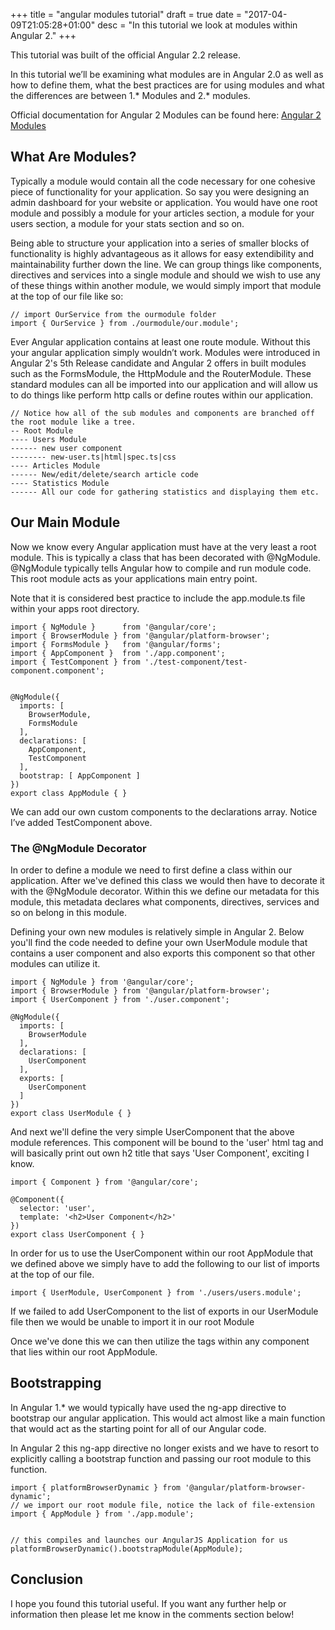 +++
title = "angular modules tutorial"
draft = true
date = "2017-04-09T21:05:28+01:00"
desc = "In this tutorial we look at modules within Angular 2."
+++

<div class="note">This tutorial was built of the official Angular 2.2 release. </div>

In this tutorial we’ll be examining what modules are in Angular 2.0 as well as how to define them, what the best practices are for using modules and what the differences are between 1.* Modules and 2.* modules.

<div class="note">Official documentation for Angular 2 Modules can be found here: <a href="https://angular.io/docs/ts/latest/guide/ngmodule.html">Angular 2 Modules</a></div>

## What Are Modules?

Typically a module would contain all the code necessary for one cohesive piece of functionality for your application. So say you were designing an admin dashboard for your website or application. You would have one root module and possibly a module for your articles section, a module for your users section, a module for your stats section and so on. 

Being able to structure your application into a series of smaller blocks of functionality is highly advantageous as it allows for easy extendibility and maintainability further down the line. We can group things like components, directives and services into a single module and should we wish to use any of these things within another module, we would simply import that module at the top of our file like so:

~~~
// import OurService from the ourmodule folder
import { OurService } from ./ourmodule/our.module';
~~~

Ever Angular application contains at least one route module. Without this your angular application simply wouldn’t work. Modules were introduced in Angular 2's 5th Release candidate and Angular 2 offers in built modules such as the FormsModule, the HttpModule and the RouterModule. These standard modules can all be imported into our application and will allow us to do things like perform http calls or define routes within our application.

~~~
// Notice how all of the sub modules and components are branched off the root module like a tree.
-- Root Module
---- Users Module
------ new user component
-------- new-user.ts|html|spec.ts|css
---- Articles Module
------ New/edit/delete/search article code
---- Statistics Module
------ All our code for gathering statistics and displaying them etc. 
~~~  


## Our Main Module


Now we know every Angular application must have at the very least a root module. This is typically a class that has been decorated with @NgModule. @NgModule typically tells Angular how to compile and run module code. This root module acts as your applications main entry point.


<div class="note">Note that it is considered best practice to include the app.module.ts file within your apps root directory.</div>


~~~
import { NgModule }      from '@angular/core';
import { BrowserModule } from '@angular/platform-browser';
import { FormsModule }   from '@angular/forms';
import { AppComponent }  from './app.component';
import { TestComponent } from './test-component/test-component.component';


@NgModule({
  imports: [
    BrowserModule,
    FormsModule
  ],
  declarations: [
    AppComponent,
    TestComponent
  ],
  bootstrap: [ AppComponent ]
})
export class AppModule { }
~~~


<div class="note">We can add our own custom components to the declarations array. Notice I’ve added TestComponent above. </div>

### The @NgModule Decorator

In order to define a module we need to first define a class within our application. After we've defined this class we would then have to decorate it with the @NgModule decorator. Within this we define our metadata for this module, this metadata declares what components, directives, services and so on belong in this module.

Defining your own new modules is relatively simple in Angular 2. Below you'll find the code needed to define your own UserModule module that contains a user component and also exports this component so that other modules can utilize it.

~~~
import { NgModule } from '@angular/core';
import { BrowserModule } from '@angular/platform-browser';
import { UserComponent } from './user.component';

@NgModule({
  imports: [
    BrowserModule
  ],
  declarations: [
    UserComponent
  ],
  exports: [
    UserComponent
  ]
})
export class UserModule { }
~~~

And next we'll define the very simple UserComponent that the above module references. This component will be bound to the 'user' html tag and will basically print out own h2 title that says 'User Component', exciting I know.

~~~
import { Component } from '@angular/core';

@Component({
  selector: 'user',
  template: '<h2>User Component</h2>'
})
export class UserComponent { }
~~~

In order for us to use the UserComponent within our root AppModule that we defined above we simply have to add the following to our list of imports at the top of our file.

~~~
import { UserModule, UserComponent } from './users/users.module';
~~~

<div class="note">If we failed to add UserComponent to the list of exports in our UserModule file then we would be unable to import it in our root Module</div>

Once we've done this we can then utilize the <user></user> tags within any component that lies within our root AppModule.

## Bootstrapping


In Angular 1.* we would typically have used the ng-app directive to bootstrap our angular application. This would act almost like a main function that would act as the starting point for all of our Angular code. 

In Angular 2 this ng-app directive no longer exists and we have to resort to explicitly calling a bootstrap function and passing our root module to this function. 


 ~~~
import { platformBrowserDynamic } from '@angular/platform-browser-dynamic';
// we import our root module file, notice the lack of file-extension
import { AppModule } from './app.module';


// this compiles and launches our AngularJS Application for us
platformBrowserDynamic().bootstrapModule(AppModule);
~~~

## Conclusion

I hope you found this tutorial useful. If you want any further help or information then please let me know in the comments section below!